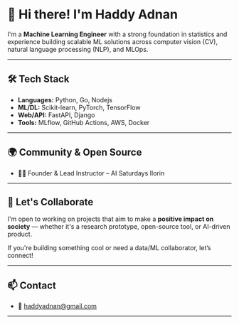# 👋 Hi there! I'm Haddy Adnan

I'm a **Machine Learning Engineer** with a strong foundation in statistics and experience building scalable ML solutions across computer vision (CV), natural language processing (NLP), and MLOps.

---

## 🛠️ Tech Stack

- **Languages:** Python, Go, Nodejs
- **ML/DL:** Scikit-learn, PyTorch, TensorFlow
- **Web/API:** FastAPI, Django
- **Tools:** MLflow, GitHub Actions, AWS, Docker

---


## 🌍 Community & Open Source

- 👨‍🏫 Founder & Lead Instructor – AI Saturdays Ilorin

---

## 💼 Let's Collaborate

I'm open to working on projects that aim to make a **positive impact on society** — whether it's a research prototype, open-source tool, or AI-driven product.

If you're building something cool or need a data/ML collaborator, let’s connect!


---

## 📫 Contact

- 📧 [haddyadnan@gmail.com](mailto:haddyadnan@gmail.com)

---

<!---
haddyadnan/haddyadnan is a ✨ special ✨ repository because its `README.md` (this file) appears on your GitHub profile.
You can click the Preview link to take a look at your changes.
--->
